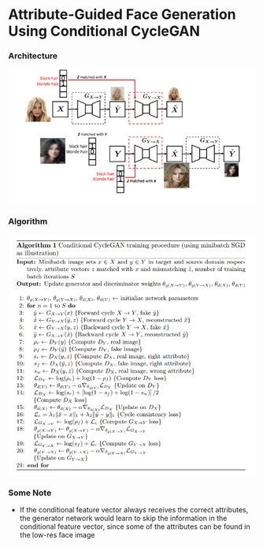 # Attribute-Guided Face Generation Using Conditional CycleGAN

### Architecture

![conditional_cycleGAN](images/conditional_cycleGAN.PNG)

### Algorithm

![cCycleGAN_algorithm](images/cCycleGAN_algorithm.PNG)

### Some Note

* If the conditional feature vector always receives the correct attributes,
  the generator network would learn to skip the information in the conditional
  feature vector, since some of the attributes can be found in the low-res face
  image
